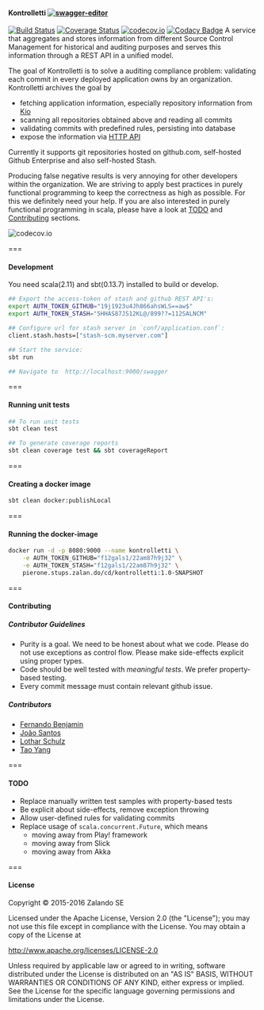 #### Kontrolletti       [![swagger-editor](https://img.shields.io/badge/swagger-editor-brightgreen.svg)](http://editor.swagger.io/#/?import=https://raw.githubusercontent.com/zalando/kontrolletti/develop/kontrolletti.yaml#/)
[![Build Status](https://travis-ci.org/zalando/kontrolletti.svg?branch=develop)](https://travis-ci.org/zalando/kontrolletti) [![Coverage Status](https://coveralls.io/repos/zalando/kontrolletti/badge.svg?branch=develop)](https://coveralls.io/r/zalando/kontrolletti?branch=develop) [![codecov.io](http://codecov.io/github/zalando/kontrolletti/coverage.svg?branch=develop)](http://codecov.io/github/zalando/kontrolletti?branch=develop) [![Codacy Badge](https://www.codacy.com/project/badge/c56048c9306d4fda9881577ae38b3beb)](https://www.codacy.com/app/benibadboy/kontrolletti)
A service that aggregates and stores information from different Source Control Management for historical and auditing purposes and serves this information through a REST API in a unified model.

The goal of Kontrolletti is to solve a auditing compliance problem: validating each commit in every deployed application owns by an organization.
Kontrolletti archives the goal by
* fetching application information, especially repository information from [Kio](https://github.com/zalando-stups/kio)
* scanning all repositories obtained above and reading all commits
* validating commits with predefined rules, persisting into database
* expose the information via [HTTP API](http://editor.swagger.io/#/?import=https://raw.githubusercontent.com/zalando/kontrolletti/develop/kontrolletti.yaml)

Currently it supports git repositories hosted on github.com, self-hosted Github Enterprise and also self-hosted Stash.

Producing false negative results is very annoying for other developers within the organization. We are striving to apply best practices in purely functional programming to keep the correctness as high as possible. For this we definitely need your help. If you are also interested in purely functional programming in scala, please have a look at [TODO](#todo) and [Contributing](#contributing) sections.

![codecov.io](http://codecov.io/github/zalando/kontrolletti/branch.svg?branch=develop)


===
#### Development
You need scala(2.11) and sbt(0.13.7) installed to build or develop.
```sh
## Export the access-token of stash and github REST API's:
export AUTH_TOKEN_GITHUB="19j1923u4Jh866ahsWLS==aw$"
export AUTH_TOKEN_STASH="5HHAS87JS12KL@/899??=112SALNCM"

## Configure url for stash server in `conf/application.conf`:
client.stash.hosts=["stash-scm.myserver.com"]

## Start the service:
sbt run

## Navigate to  http://localhost:9000/swagger
```

===
#### Running unit tests
```sh
## To run unit tests
sbt clean test

## To generate coverage reports
sbt clean coverage test && sbt coverageReport
```
===
#### Creating a docker image
```sh
sbt clean docker:publishLocal
```
===
#### Running the docker-image
```sh
docker run -d -p 8080:9000 --name kontrolletti \
    -e AUTH_TOKEN_GITHUB="f12gals1/22am87h9j32" \
    -e AUTH_TOKEN_STASH="f12gals1/22am87h9j32" \
    pierone.stups.zalan.do/cd/kontrolletti:1.0-SNAPSHOT
```


===
#### Contributing

##### Contributor Guidelines
* Purity is a goal. We need to be honest about what we code. Please do not use exceptions as control flow. Please make side-effects explicit using proper types.
* Code should be well tested with _meaningful tests_. We prefer property-based testing.
* Every commit message must contain relevant github issue.

##### Contributors
* [Fernando Benjamin](https://github.com/kanuku)
* [João Santos](https://github.com/jmcs)
* [Lothar Schulz](https://github.com/lotharschulz)
* [Tao Yang](https://github.com/taojang)


===
#### TODO
* Replace manually written test samples with property-based tests
* Be explicit about side-effects, remove exception throwing
* Allow user-defined rules for validating commits
* Replace usage of ```scala.concurrent.Future```, which means
  * moving away from Play! framework
  * moving away from Slick
  * moving away from Akka


===
#### License


Copyright © 2015-2016 Zalando SE

Licensed under the Apache License, Version 2.0 (the "License");
you may not use this file except in compliance with the License.
You may obtain a copy of the License at

http://www.apache.org/licenses/LICENSE-2.0

Unless required by applicable law or agreed to in writing, software
distributed under the License is distributed on an "AS IS" BASIS,
WITHOUT WARRANTIES OR CONDITIONS OF ANY KIND, either express or implied.
See the License for the specific language governing permissions and
limitations under the License.
